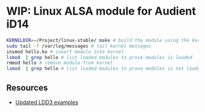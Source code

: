 # WIP: Linux ALSA module for Audient iD14

```bash
KERNELDIR=~/Project/linux-stable/ make # build the module using the kernel build system
sudo tail -f /var/log/messages # tail kernel messages
insmod hello.ko # insert module into kernel
lsmod  | grep hello # list loaded modules to prove modules is loaded
rmmod hello # remove module from kernel
lsmod  | grep hello # list loaded modules to prove modules is not loaded
```

## Resources

* [Updated LDD3 examples](https://github.com/martinezjavier/ldd3)



